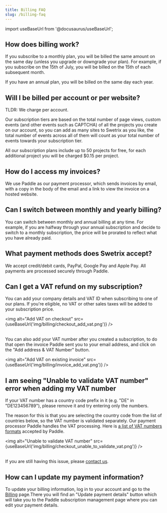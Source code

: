 ```yaml
---
title: Billing FAQ
slug: /billing-faq
---
```


import useBaseUrl from '@docusaurus/useBaseUrl';

## How does billing work?
If you subscribe to a monthly plan, you will be billed the same amount on the same day (unless you upgrade or downgrade your plan). For example, if you subscribe on the 15th of July, you will be billed on the 15th of each subsequent month.

If you have an annual plan, you will be billed on the same day each year.

## Will I be billed per account or per website?
TLDR: We charge per account.

Our subscription tiers are based on the total number of page views, custom events (and other events such as CAPTCHA) of all the projects you create on our account, so you can add as many sites to Swetrix as you like, the total number of events across all of them will count as your total number of events towards your subscription tier.

All our subscription plans include up to 50 projects for free, for each additional project you will be charged $0.15 per project.

## How do I access my invoices?
We use Paddle as our payment processor, which sends invoices by email, with a copy in the body of the email and a link to view the invoice on a hosted website.

## Can I switch between monthly and yearly billing?
You can switch between monthly and annual billing at any time. For example, if you are halfway through your annual subscription and decide to switch to a monthly subscription, the price will be prorated to reflect what you have already paid.

## What payment methods does Swetrix accept?
We accept credit/debit cards, PayPal, Google Pay and Apple Pay. All payments are processed securely through Paddle.

## Can I get a VAT refund on my subscription?
You can add your company details and VAT ID when subscribing to one of our plans. If you're eligible, no VAT or other sales taxes will be added to your subscription price.

<img alt="Add VAT on checkout" src={useBaseUrl('img/billing/checkout_add_vat.png')} />
<br /><br />

You can also add your VAT number after you created a subscription, to do that open the invoice Paddle sent you to your email address, and click on the "Add address & VAT Number" button. 

<img alt="Add VAT on existing invoice" src={useBaseUrl('img/billing/invoice_add_vat.png')} />

## I am seeing "Unable to validate VAT number" error when adding my VAT number
If your VAT number has a country code prefix in it (e.g. "DE" in "DE123456789"), please remove it and try entering only the numbers.

The reason for this is that you are selecting the country code from the list of countries below, so the VAT number is validated separately. Our payment processor Paddle handles the VAT processing. Here is [a list of VAT numbers formats](https://www.paddle.com/help/sell/tax/what-format-should-i-use-for-my-vat-id) accepted by Paddle.

<img alt="Unable to validate VAT number" src={useBaseUrl('img/billing/checkout_unable_to_validate_vat.png')} />
<br /><br />

If you are still having this issue, please [contact us](https://swetrix.com/contact).

## How can I update my payment information?
To update your billing information, log in to your account and go to the [Billing](https://swetrix.com/billing) page.There you will find an "Update payment details" button which will take you to the Paddle subscription management page where you can edit your payment details.
